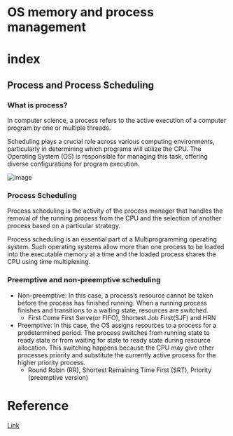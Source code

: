 # OS memory and process management

# index

## Process and Process Scheduling
### What is process?
In computer science, a process refers to the active execution of a computer program by one or multiple threads. 

Scheduling plays a crucial role across various computing environments, particularly in determining which programs will utilize the CPU. 
The Operating System (OS) is responsible for managing this task, offering diverse configurations for program execution.

![image](/images/Process-Scheduler.png)

### Process Scheduling
Process scheduling is the activity of the process manager that handles the removal of the running process from the CPU and the selection of another process based on a particular strategy.

Process scheduling is an essential part of a Multiprogramming operating system. Such operating systems allow more than one process to be loaded into the executable memory at a time and the loaded process shares the CPU using time multiplexing.

### Preemptive and non-preemptive scheduling
- Non-preemptive: In this case, a process’s resource cannot be taken before the process has finished running. When a running process finishes and transitions to a waiting state, resources are switched.
  - First Come First Serve(or FIFO), Shortest Job First(SJF) and HRN
- Preemptive: In this case, the OS assigns resources to a process for a predetermined period. The process switches from running state to ready state or from waiting for state to ready state during resource allocation. This switching happens because the CPU may give other processes priority and substitute the currently active process for the higher priority process.
  -  Round Robin (RR), Shortest Remaining Time First (SRT), Priority (preemptive version)


# Reference
[Link](https://www.geeksforgeeks.org/preemptive-and-non-preemptive-scheduling/)
